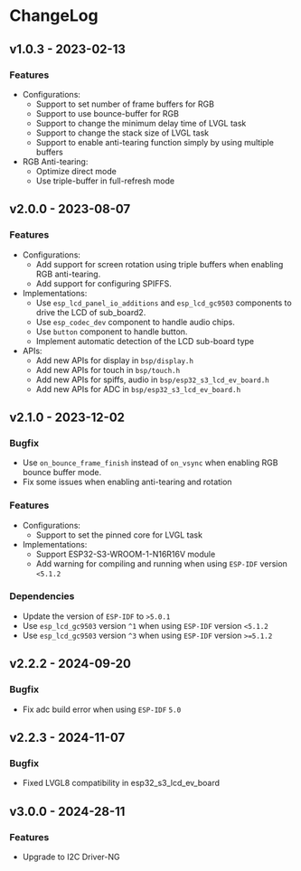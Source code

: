 # ChangeLog

## v1.0.3 - 2023-02-13

### Features

* Configurations:
    * Support to set number of frame buffers for RGB
    * Support to use bounce-buffer for RGB
    * Support to change the minimum delay time of LVGL task
    * Support to change the stack size of LVGL task
    * Support to enable anti-tearing function simply by using multiple buffers
* RGB Anti-tearing:
    * Optimize direct mode
    * Use triple-buffer in full-refresh mode

## v2.0.0 - 2023-08-07

### Features

* Configurations:
    * Add support for screen rotation using triple buffers when enabling RGB anti-tearing.
    * Add support for configuring SPIFFS.
* Implementations:
    * Use `esp_lcd_panel_io_additions` and `esp_lcd_gc9503` components to drive the LCD of sub_board2.
    * Use `esp_codec_dev` component to handle audio chips.
    * Use `button` component to handle button.
    * Implement automatic detection of the LCD sub-board type
* APIs:
    * Add new APIs for display in `bsp/display.h`
    * Add new APIs for touch in `bsp/touch.h`
    * Add new APIs for spiffs, audio in `bsp/esp32_s3_lcd_ev_board.h`
    * Add new APIs for ADC in `bsp/esp32_s3_lcd_ev_board.h`

## v2.1.0 - 2023-12-02

### Bugfix

* Use `on_bounce_frame_finish` instead of `on_vsync` when enabling RGB bounce buffer mode.
* Fix some issues when enabling anti-tearing and rotation

### Features

* Configurations:
    * Support to set the pinned core for LVGL task
* Implementations:
    * Support ESP32-S3-WROOM-1-N16R16V module
    * Add warning for compiling and running when using `ESP-IDF` version `<5.1.2`

### Dependencies

* Update the version of `ESP-IDF` to `>5.0.1`
* Use `esp_lcd_gc9503` version `^1` when using `ESP-IDF` version `<5.1.2`
* Use `esp_lcd_gc9503` version `^3` when using `ESP-IDF` version `>=5.1.2`

## v2.2.2 - 2024-09-20

### Bugfix

* Fix adc build error when using `ESP-IDF` `5.0`

## v2.2.3 - 2024-11-07

### Bugfix

* Fixed LVGL8 compatibility in esp32_s3_lcd_ev_board

## v3.0.0 - 2024-28-11

### Features

* Upgrade to I2C Driver-NG
